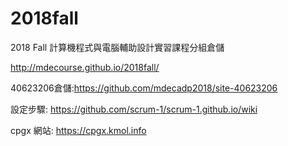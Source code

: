 # 2018fall
2018 Fall 計算機程式與電腦輔助設計實習課程分組倉儲

http://mdecourse.github.io/2018fall/

40623206倉儲:https://github.com/mdecadp2018/site-40623206

設定步驟: https://github.com/scrum-1/scrum-1.github.io/wiki

cpgx 網站: https://cpgx.kmol.info
